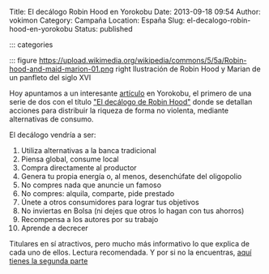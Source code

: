 Title: El decálogo Robin Hood en Yorokobu
Date: 2013-09-18 09:54
Author: vokimon
Category: Campaña
Location: España
Slug: el-decalogo-robin-hood-en-yorokobu
Status: published

::: categories

::: figure https://upload.wikimedia.org/wikipedia/commons/5/5a/Robin-hood-and-maid-marion-01.png right
	Ilustración de Robin Hood y Marian de un panfleto del siglo XVI


<!-- PELICAN_BEGIN_SUMMARY -->
Hoy apuntamos a un interesante [artículo](http://www.yorokobu.es/decalogo-robin-hood-1/)
en Yorokobu, el primero de una serie de dos con el título ["El decálogo de Robin Hood"](http://www.yorokobu.es/decalogo-robin-hood-1/)
donde se detallan acciones para distribuir la riqueza de forma no violenta,
mediante alternativas de consumo.
<!-- PELICAN_END_SUMMARY -->

El decálogo vendría a ser:

1. Utiliza alternativas a la banca tradicional
2. Piensa global, consume local
3. Compra directamente al productor
4. Genera tu propia energía o, al menos, desenchúfate del oligopolio
5. No compres nada que anuncie un famoso
6. No compres: alquila, comparte, pide prestado
7. Únete a otros consumidores para lograr tus objetivos
8. No inviertas en Bolsa (ni dejes que otros lo hagan con tus ahorros)
9. Recompensa a los autores por su trabajo
10. Aprende a decrecer

Titulares en sí atractivos,
pero mucho más informativo lo que explica de cada uno de ellos.
Lectura recomendada. Y por si no la encuentras,
[aquí tienes la segunda parte](https://www.yorokobu.es/decalogo-robin-hood-2/)


